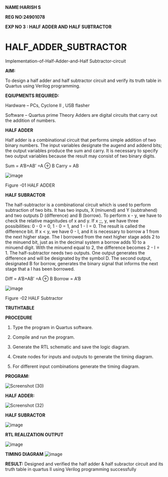 **NAME:HARISH S**

**REG NO:24901078**

**EXP NO 3 : HALF ADDER AND HALF SUBTRACTOR**
# HALF_ADDER_SUBTRACTOR

Implementation-of-Half-Adder-and-Half Subtractor-circuit

**AIM:**

To design a half adder and half subtractor circuit and verify its truth table in Quartus using Verilog programming.

**EQIUPMENTS REQUIRED:**

Hardware – PCs, Cyclone II , USB flasher 

Software – Quartus prime Theory Adders are digital circuits that carry out the addition of numbers.

**HALF ADDER**

Half adder is a combinational circuit that performs simple addition of two binary numbers. The input variables designate the augend and addend bits; the output variables produce the sum and carry. It is necessary to specify two output variables because the result may consist of two binary digits.

Sum = A’B+AB’ =A ⊕ B Carry = AB

![image](https://github.com/naavaneetha/HALF_ADDER_SUBTRACTOR/assets/154305477/bd4a0b2c-cdbc-4184-ab08-81578f121e1f)

Figure -01 HALF ADDER

**HALF SUBRACTOR**

The half-subtractor is a combinational circuit which is used to perform subtraction of two bits. It has two inputs, X (minuend) and Y (subtrahend) and two outputs D (difference) and B (borrow). To perform x - y, we have to check the relative magnitudes of x and y. If x ;;, y, we have three possibilities: 0 - 0 = 0, 1 - 0 = 1, and 1 - I = 0. The result is called the difference bit. If x < y, we have 0 - I, and it is necessary to borrow a 1 from the next higher stage. The I borrowed from the next higher stage adds 2 to the minuend bit, just as in the decimal system a borrow adds 10 to a minuend digit. With the minuend equal to 2, the difference becomes 2 - I = 1. The half-subtractor needs two outputs. One output generates the difference and will be designated by the symbol D. The second output, designated B for borrow, generates the binary signal that informs the next stage that a I has been borrowed. 

Diff = A’B+AB’ =A ⊕ B
Borrow = A’B

 ![image](https://github.com/naavaneetha/HALF_ADDER_SUBTRACTOR/assets/154305477/d76b099c-513f-4e7c-843a-e2fd028a531a)

Figure -02 HALF Subtractor

**TRUTHTABLE**

**PROCEDURE**

1.	Type the program in Quartus software.

2.	Compile and run the program.

3.	Generate the RTL schematic and save the logic diagram.

4.	Create nodes for inputs and outputs to generate the timing diagram.

5.	For different input combinations generate the timing diagram.


**PROGRAM:**


![Screenshot (30)](https://github.com/user-attachments/assets/c9380545-0e96-498d-9fd8-d7ef42936ca1)

**HALF ADDER:**


![Screenshot (32)](https://github.com/user-attachments/assets/a27fe457-2d11-4e8a-91c1-2095ca3b089d)

**HALF SUBRACTOR**


![image](https://github.com/user-attachments/assets/a2f59f3f-d880-41b3-aa8a-107e67ccc3de)


**RTL REALIZATION OUTPUT**


![image](https://github.com/user-attachments/assets/8a6f333b-db75-4ae6-adc3-65d24616e465)

**TIMING DIAGRAM**
![image](https://github.com/user-attachments/assets/25661360-1a69-403f-9bd8-e48614378eef)

**RESULT:**
Designed and verified the half adder & half subractor circuit and its truth table in quartus Il using
 Verilog programming successfully

